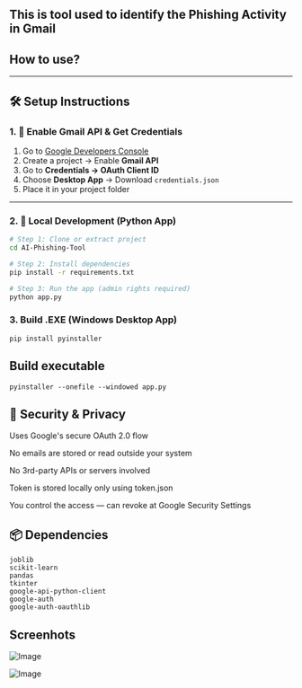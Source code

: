 ## This is tool used to identify the Phishing Activity in Gmail

## How to use?
---
## 🛠️ Setup Instructions

### 1. 🔑 Enable Gmail API & Get Credentials

1. Go to [Google Developers Console](https://console.developers.google.com/)
2. Create a project → Enable **Gmail API**
3. Go to **Credentials → OAuth Client ID**
4. Choose **Desktop App** → Download `credentials.json`
5. Place it in your project folder

---

### 2. 🧪 Local Development (Python App)

```bash
# Step 1: Clone or extract project
cd AI-Phishing-Tool

# Step 2: Install dependencies
pip install -r requirements.txt

# Step 3: Run the app (admin rights required)
python app.py
```
### 3. Build .EXE (Windows Desktop App)
```
pip install pyinstaller
```

## Build executable
```
pyinstaller --onefile --windowed app.py
```

## 🔐 Security & Privacy
Uses Google's secure OAuth 2.0 flow

No emails are stored or read outside your system

No 3rd-party APIs or servers involved

Token is stored locally only using token.json

You control the access — can revoke at Google Security Settings

## 📦 Dependencies
```
joblib
scikit-learn
pandas
tkinter
google-api-python-client
google-auth
google-auth-oauthlib
```
## Screenhots

![Image](https://github.com/user-attachments/assets/978a573d-bba0-4abe-b6d7-5c7f70caac7b)

![Image](https://github.com/user-attachments/assets/21a0d25e-d1e7-4084-aab2-88410e7dacee)
